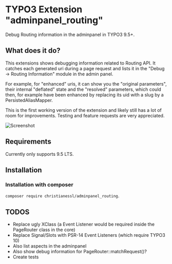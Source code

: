 # TYPO3 Extension "adminpanel_routing"
Debug Routing information in the adminpanel in TYPO3 9.5+.

## What does it do?

This extensions shows debugging information related to Routing API.
It catches each generated uri during a page request and lists it in the "Debug -> Routing Information" module in the 
admin panel.

For example, for "enhanced" uris, it can show you the "original parameters", their internal "deflated" state and the 
"resolved" parameters, which could then, for example have been enhanced by replacing its uid with a slug by a 
PersistedAliasMapper.

This is the first working version of the extension and likely still has a lot of room for improvements. Testing and 
feature requests are very appreciated.

![Screenshot](/Images/example.jpg)

## Requirements

Currently only supports 9.5 LTS.

## Installation

### Installation with composer

`composer require christianessl/adminpanel_routing`. 

## TODOS
- Replace ugly XClass (a Event Listener would be required inside the PageRouter class in the core)
- Replace Signal/Slots with PSR-14 Event Listeners (which require TYPO3 10)
- Also list aspects in the adminpanel
- Also show debug information for PageRouter::matchRequest()?
- Create tests
